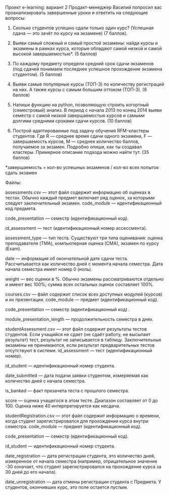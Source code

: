 Проект e-learning: вариант 2
Продакт-менеджер Василий попросил вас проанализировать завершенные уроки и ответить на следующие вопросы:

1. Сколько студентов успешно сдали только один курс? (Успешная сдача — это зачёт по курсу на экзамене) (7 баллов).

2. Выяви самый сложный и самый простой экзамены: найди курсы и экзамены в рамках курса, которые обладают самой низкой и самой высокой завершаемостью*. (5 баллов)

3. По каждому предмету определи средний срок сдачи экзаменов (под сдачей понимаем последнее успешное прохождение экзамена студентом). (5 баллов) 

4. Выяви самые популярные курсы (ТОП-3) по количеству регистраций на них. А также курсы с самым большим оттоком (ТОП-3). (8 баллов)

5. Напиши функцию на python, позволяющую строить когортный (семестровый) анализ. В период с начала 2013 по конец 2014 выяви семестр с самой низкой завершаемостью курсов и самыми долгими средними сроками сдачи курсов. (10 баллов) 

6. Построй адаптированные под задачу обучения RFM-кластеры студентов. Где R — среднее время сдачи одного экзамена, F — завершаемость курсов, M — среднее количество баллов, получаемое за экзамен. Подробно опиши, как ты создавал кластеры. Примерное описание подхода можно найти тут. (35 баллов)

*завершаемость = кол-во успешных экзаменов / кол-во всех попыток сдать экзамен

Файлы: 

assessments.csv — этот файл содержит информацию об оценках в тестах. Обычно каждый предмет включает ряд оценок, за которыми следует заключительный экзамен.
code_module — идентификационный код предмета.

code_presentation — семестр (идентификационный код).

id_assessment — тест (идентификационный номер ассессмента).

assessment_type — тип теста. Существуют три типа оценивания: оценка преподавателя (TMA), компьютерная оценка (СМА), экзамен по курсу (Exam).

date — информация об окончательной дате сдачи теста. Рассчитывается как количество дней с момента начала семестра. Дата начала семестра имеет номер 0 (ноль).

weight — вес оценки в %. Обычно экзамены рассматриваются отдельно и имеют вес 100%; сумма всех остальных оценок составляет 100%.

courses.csv — файл содержит список всех доступных модулей (курсов) и их презентации.
code_module — предмет (идентификационный код).

code_presentation — семестр (идентификационный код) .

module_presentation_length — продолжительность семестра в днях.

studentAssessment.csv — этот файл содержит результаты тестов студентов. Если учащийся не сдает (не сдаёт работу, не высылает результат) тест, результат не записывается в таблицу. Заключительные экзамены не принимаются, если результат предварительных тестов отсутствуют в системе.
id_assessment — тест (идентификационный номер).

id_student — идентификационный номер студента.

date_submitted — дата подачи заявки студентом, измеряемая как количество дней с начала семестра.

is_banked — факт презачета теста с прошлого семестра. 

score — оценка учащегося в этом тесте. Диапазон составляет от 0 до 100. Оценка ниже 40 интерпретируется как несдача.

studentRegistration.csv — этот файл содержит информацию о времени, когда студент зарегистрировался для прохождения курса внутри семестра.
code_module — предмет (идентификационный код).

code_presentation — семестр (идентификационный код).

id_student — идентификационный номер студента.

date_registration — дата регистрации студента, это количество дней, измеренное от начала семестра (например, отрицательное значение -30 означает, что студент зарегистрировался на прохождение курса за 30 дней до его начала).

date_unregistration — дата отмены регистрации студента с Предмета. У студентов, окончивших курс, это поле остается пустым.